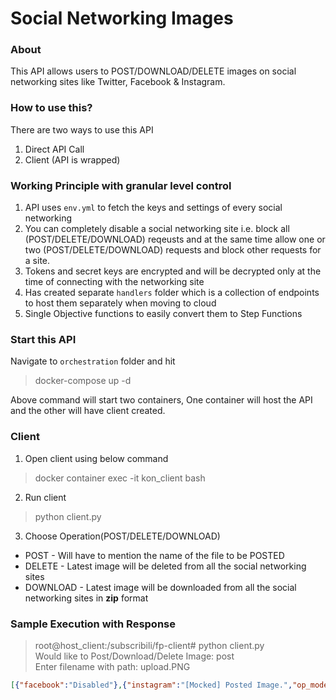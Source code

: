 # Social Networking Images
### About
<p>
This API allows users to POST/DOWNLOAD/DELETE images on social networking sites like Twitter, Facebook & Instagram.
</p>

### How to use this?
There are two ways to use this API
1. Direct API Call
2. Client (API is wrapped)

### Working Principle with granular level control
1. API uses `env.yml` to fetch the keys and settings of every social networking
2. You can completely disable a social networking site i.e. block all (POST/DELETE/DOWNLOAD) reqeusts and at the same time allow one or two (POST/DELETE/DOWNLOAD) requests and block other requests for a site.
3. Tokens and secret keys are encrypted and will be decrypted only at the time of connecting with the networking site
4. Has created separate `handlers` folder which is a collection of endpoints to host them separately when moving to cloud
5. Single Objective functions to easily convert them to Step Functions

### Start this API
Navigate to `orchestration` folder and hit

> docker-compose up -d

Above command will start two containers, One container will host the API and the other will have client created.

### Client
1. Open client using below command
> docker container exec -it kon_client bash

2. Run client
> python client.py

3. Choose Operation(POST/DELETE/DOWNLOAD)
- POST - Will have to mention the name of the file to be POSTED
- DELETE - Latest image will be deleted from all the social networking sites
- DOWNLOAD - Latest image will be downloaded from all the social networking sites in **zip** format

### Sample Execution with Response
> root@host_client:/subscribili/fp-client# python client.py <br>
> Would like to Post/Download/Delete Image: post <br>
> Enter filename with path: upload.PNG <br>
```json
[{"facebook":"Disabled"},{"instagram":"[Mocked] Posted Image.","op_mode":"mock","status_code":200},{"op_mode":"original","status_code":200,"twitter":{"info":{"twitter":1455231231063310337},"msg":"Posted Image."}}]
```
